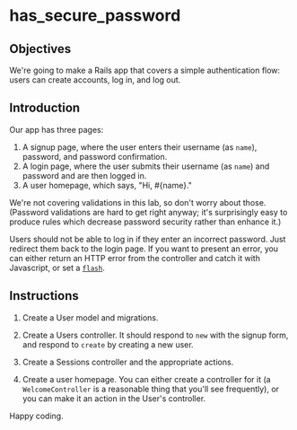 # has_secure_password

## Objectives

We're going to make a Rails app that covers a simple authentication flow: users can create accounts, log in, and log out.

## Introduction

Our app has three pages:
  1. A signup page, where the user enters their username (as `name`), password, and password confirmation.
  2. A login page, where the user submits their username (as `name`) and password and are then logged in.
  3. A user homepage, which says, "Hi, #{name}."

We're not covering validations in this lab, so don't worry about those. (Password validations are hard to get right anyway; it's surprisingly easy to produce rules which decrease password security rather than enhance it.)

Users should not be able to log in if they enter an incorrect password. Just redirect them back to the login page. If you want to present an error, you can either return an HTTP error from the controller and catch it with Javascript, or set a [`flash`][flash].

## Instructions

1. Create a User model and migrations.

2. Create a Users controller. It should respond to `new` with the signup form, and respond to `create` by creating a new user.

3. Create a Sessions controller and the appropriate actions.

4. Create a user homepage. You can either create a controller for it (a `WelcomeController` is a reasonable thing that you'll see frequently), or you can make it an action in the User's controller.

Happy coding.

[flash]: http://api.rubyonrails.org/classes/ActionDispatch/Flash.html

